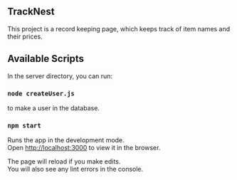 ## TrackNest

This project is a record keeping page, which keeps track of item names and their prices.

## Available Scripts

In the server directory, you can run:
### `node createUser.js`
 to make a user in the database.

### `npm start`

Runs the app in the development mode.\
Open [http://localhost:3000](http://localhost:3000) to view it in the browser.

The page will reload if you make edits.\
You will also see any lint errors in the console.


